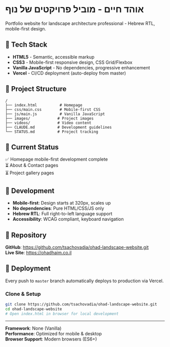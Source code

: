 # אוהד חיים - מוביל פרויקטים של נוף

Portfolio website for landscape architecture professional - Hebrew RTL, mobile-first design.

## 🚀 Tech Stack
- **HTML5** - Semantic, accessible markup
- **CSS3** - Mobile-first responsive design, CSS Grid/Flexbox
- **Vanilla JavaScript** - No dependencies, progressive enhancement
- **Vercel** - CI/CD deployment (auto-deploy from master)

## 📁 Project Structure
```
/
├── index.html          # Homepage
├── css/main.css        # Mobile-first CSS
├── js/main.js          # Vanilla JavaScript
├── images/            # Project images
├── videos/            # Video content
├── CLAUDE.md          # Development guidelines
└── STATUS.md          # Project tracking
```

## 🎯 Current Status
✅ Homepage mobile-first development complete  
⏳ About & Contact pages  
⏳ Project gallery pages  

## 🔧 Development
- **Mobile-first**: Design starts at 320px, scales up
- **No dependencies**: Pure HTML/CSS/JS only
- **Hebrew RTL**: Full right-to-left language support
- **Accessibility**: WCAG compliant, keyboard navigation

## 🔗 Repository
**GitHub**: https://github.com/tsachovadia/ohad-landscape-website.git  
**Live Site**: https://ohadhaim.co.il

## 🚀 Deployment
Every push to `master` branch automatically deploys to production via Vercel.

### Clone & Setup
```bash
git clone https://github.com/tsachovadia/ohad-landscape-website.git
cd ohad-landscape-website
# Open index.html in browser for local development
```

---
**Framework**: None (Vanilla)  
**Performance**: Optimized for mobile & desktop  
**Browser Support**: Modern browsers (ES6+)